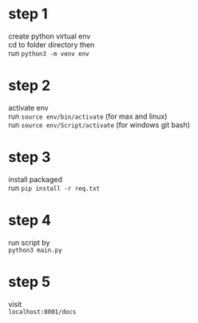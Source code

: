 # step 1 
create python virtual env  <br>
cd to folder directory then <br>
run `python3 -m venv env`

# step 2
activate env <br>
run `source env/bin/activate`  (for max and linux) <br>
run `source env/Script/activate` (for windows git bash)


# step 3
install packaged <br>
run `pip install -r req.txt`
 
# step 4 
run script by <br>
`python3 main.py`

# step 5
visit <br>
`localhost:8001/docs`

